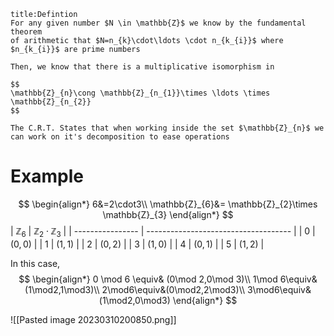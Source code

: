 ```ad-summary 
title:Defintion 
For any given number $N \in \mathbb{Z}$ we know by the fundamental theorem 
of arithmetic that $N=n_{k}\cdot\ldots \cdot n_{k_{i}}$ where $n_{k_{i}}$ are prime numbers

Then, we know that there is a multiplicative isomorphism in 

$$
\mathbb{Z}_{n}\cong \mathbb{Z}_{n_{1}}\times \ldots \times \mathbb{Z}_{n_{2}}
$$

The C.R.T. States that when working inside the set $\mathbb{Z}_{n}$ we can work on it's decomposition to ease operations

```

# Example

$$
\begin{align*}
6&=2\cdot3\\
\mathbb{Z}_{6}&= \mathbb{Z}_{2}\times \mathbb{Z}_{3}
\end{align*}
$$
| $\mathbb{Z}_{6}$ | $\mathbb{Z}_{2}\cdot \mathbb{Z}_{3}$ |
| ---------------- | ------------------------------------ |
| $0$              | $(0,0)$                              |
| $1$              | $(1,1)$                              |
| $2$              | $(0,2)$                                |
| $3$              | $(1,0)$                                     |
| $4$              | $(0,1)$                                     |
| $5$              |      $(1,2)$                                |

In this case,
$$
\begin{align*}
0 \mod 6 \equiv& (0\mod 2,0\mod 3)\\
1\mod 6\equiv& (1\mod2,1\mod3)\\
2\mod6\equiv&(0\mod2,2\mod3)\\
3\mod6\equiv&(1\mod2,0\mod3)
\end{align*}
$$

![[Pasted image 20230310200850.png]]